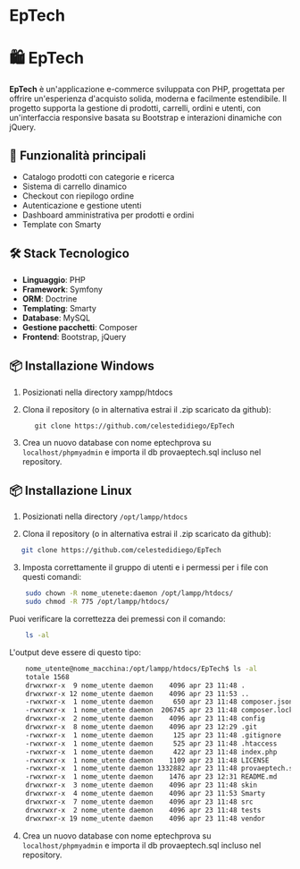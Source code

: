 # EpTech

# 🛍️ EpTech

**EpTech** è un'applicazione e-commerce sviluppata con PHP, progettata per offrire un'esperienza d'acquisto solida, moderna e facilmente estendibile. Il progetto supporta la gestione di prodotti, carrelli, ordini e utenti, con un'interfaccia responsive basata su Bootstrap e interazioni dinamiche con jQuery.

## 🚀 Funzionalità principali

- Catalogo prodotti con categorie e ricerca
- Sistema di carrello dinamico
- Checkout con riepilogo ordine
- Autenticazione e gestione utenti
- Dashboard amministrativa per prodotti e ordini
- Template con Smarty

## 🛠️ Stack Tecnologico

- **Linguaggio**: PHP
- **Framework**: Symfony
- **ORM**: Doctrine
- **Templating**: Smarty
- **Database**: MySQL
- **Gestione pacchetti**: Composer
- **Frontend**: Bootstrap, jQuery

## 📦 Installazione Windows

1. Posizionati nella directory xampp/htdocs

2. Clona il repository (o in alternativa estrai il .zip scaricato da github):
   ```shell
      git clone https://github.com/celestedidiego/EpTech
   ```

3. Crea un nuovo database con nome eptechprova su `localhost/phpmyadmin` e importa il db provaeptech.sql incluso nel repository.

## 📦 Installazione Linux

1. Posizionati nella directory `/opt/lampp/htdocs`

2. Clona il repository (o in alternativa estrai il .zip scaricato da github):
```bash
   git clone https://github.com/celestedidiego/EpTech
```

3. Imposta correttamente il gruppo di utenti e i permessi per i file con questi comandi:
```bash
    sudo chown -R nome_utenete:daemon /opt/lampp/htdocs/
    sudo chmod -R 775 /opt/lampp/htdocs/
```
Puoi verificare la correttezza dei premessi con il comando:
```bash 
    ls -al
```
L'output deve essere di questo tipo:
```bash 
    nome_utente@nome_macchina:/opt/lampp/htdocs/EpTech$ ls -al
    totale 1568
    drwxrwxr-x  9 nome_utente daemon    4096 apr 23 11:48 .
    drwxrwxr-x 12 nome_utente daemon    4096 apr 23 11:53 ..
    -rwxrwxr-x  1 nome_utente daemon     650 apr 23 11:48 composer.json
    -rwxrwxr-x  1 nome_utente daemon  206745 apr 23 11:48 composer.lock
    drwxrwxr-x  2 nome_utente daemon    4096 apr 23 11:48 config
    drwxrwxr-x  8 nome_utente daemon    4096 apr 23 12:29 .git
    -rwxrwxr-x  1 nome_utente daemon     125 apr 23 11:48 .gitignore
    -rwxrwxr-x  1 nome_utente daemon     525 apr 23 11:48 .htaccess
    -rwxrwxr-x  1 nome_utente daemon     422 apr 23 11:48 index.php
    -rwxrwxr-x  1 nome_utente daemon    1109 apr 23 11:48 LICENSE
    -rwxrwxr-x  1 nome_utente daemon 1332882 apr 23 11:48 provaeptech.sql
    -rwxrwxr-x  1 nome_utente daemon    1476 apr 23 12:31 README.md
    drwxrwxr-x  3 nome_utente daemon    4096 apr 23 11:48 skin
    drwxrwxr-x  4 nome_utente daemon    4096 apr 23 11:53 Smarty
    drwxrwxr-x  7 nome_utente daemon    4096 apr 23 11:48 src
    drwxrwxr-x  2 nome_utente daemon    4096 apr 23 11:48 tests
    drwxrwxr-x 19 nome_utente daemon    4096 apr 23 11:48 vendor
```

4. Crea un nuovo database con nome eptechprova su `localhost/phpmyadmin` e importa il db provaeptech.sql incluso nel repository.